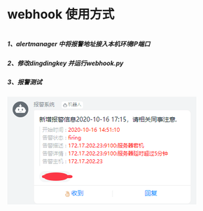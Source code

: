 # webhook 使用方式
#
#

##### 1、alertmanager 中将报警地址接入本机环境IP端口
##### 2、修改dingdingkey  并运行webhook.py
##### 3、报警测试

![image](https://github.com/wangyufeng1995/webhook/blob/main/image/test.png)
